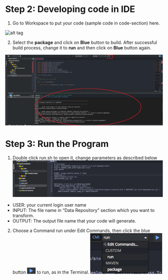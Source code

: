 # Step 2: Developing code in IDE
1. Go to Workspace to put your code (sample code in code-section) here.

![alt tag](https://github.com/CiscoDevNet/data-dev-learning-labs/blob/master/labs/net-data-ingest-trans/assets/images/ide1.png?raw=true)

2. Select the <b>package</b> and click on <b>Blue</b> button to build. 
   After successful build process, change it to <b>run</b> and then click on <b>Blue</b> button again.

![alt tag](https://github.com/prakdutt/data-dev-learning-labs/blob/master/labs/net-data-ingest-trans/assets/images/one.png?raw=true)

# Step 3: Run the Program
1)	Double click run.sh to open it, change parameters as described below
![alt tag](https://github.com/prakdutt/data-dev-learning-labs/blob/master/labs/net-data-ingest-trans/assets/images/runProgram.png?raw=true)

* USER: your current login user name
* INPUT: The file name in “Data Repository” section which you want to transform.
* OUTPUT: The output file name that your code will generate.

2)	Choose a Command run under Edit Commands, then click the blue button 
![alt tag](https://github.com/prakdutt/data-dev-learning-labs/blob/master/labs/net-data-ingest-trans/assets/images/runbutton.png?raw=true) to run, as in the Terminal.
![alt tag](https://github.com/prakdutt/data-dev-learning-labs/blob/master/labs/net-data-ingest-trans/assets/images/runProcess.png?raw=true)


